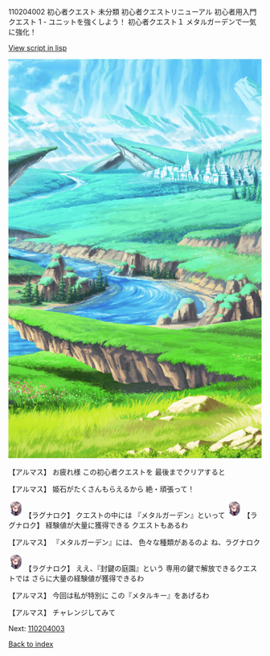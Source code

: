 110204002 初心者クエスト 未分類 初心者クエストリニューアル 初心者用入門クエスト 1 - ユニットを強くしよう！ 初心者クエスト１ メタルガーデンで一気に強化！

[View script in lisp](../scripts/110204002.txt)

![plain.png](../images/backgrounds/plain.png)

【アルマス】
お疲れ様
この初心者クエストを
最後までクリアすると

【アルマス】
姫石がたくさんもらえるから
絶・頑張って！

<img src="../images/units/103611.png" alt="103611.png" height="34"/>
【ラグナロク】
クエストの中には
『メタルガーデン』といって

<img src="../images/units/103611.png" alt="103611.png" height="34"/>
【ラグナロク】
経験値が大量に獲得できる
クエストもあるわ

【アルマス】
『メタルガーデン』には、
色々な種類があるのよ
ね、ラグナロク

<img src="../images/units/103611.png" alt="103611.png" height="34"/>
【ラグナロク】
ええ、『封鍵の庭園』という
専用の鍵で解放できるクエストでは
さらに大量の経験値が獲得できるわ

【アルマス】
今回は私が特別に
この『メタルキー』をあげるわ

【アルマス】
チャレンジしてみて

Next: [110204003](110204003.md)

[Back to index](index.md)
